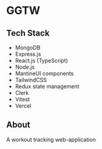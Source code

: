# GGTW

## Tech Stack

- MongoDB
- Express.js
- React.js (TypeScript)
- Node.js
- MantineUI components
- TailwindCSS
- Redux state management
- Clerk
- Vitest
- Vercel

## About

A workout tracking web-application
